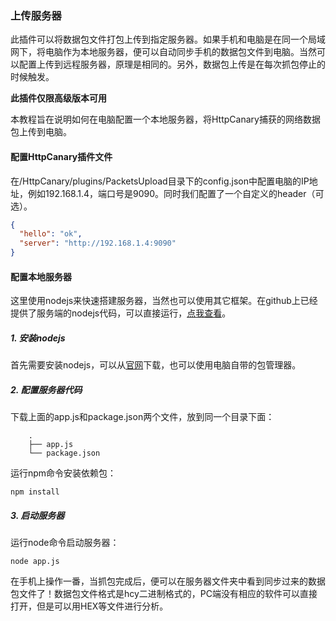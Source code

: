 ### 上传服务器

此插件可以将数据包文件打包上传到指定服务器。如果手机和电脑是在同一个局域网下，将电脑作为本地服务器，便可以自动同步手机的数据包文件到电脑。当然可以配置上传到远程服务器，原理是相同的。另外，数据包上传是在每次抓包停止的时候触发。

**此插件仅限高级版本可用**

本教程旨在说明如何在电脑配置一个本地服务器，将HttpCanary捕获的网络数据包上传到电脑。

#### 配置HttpCanary插件文件

在/HttpCanary/plugins/PacketsUpload目录下的config.json中配置电脑的IP地址，例如192.168.1.4，端口号是9090。同时我们配置了一个自定义的header（可选）。
```json
{
  "hello": "ok",
  "server": "http://192.168.1.4:9090"
}
```

#### 配置本地服务器

这里使用nodejs来快速搭建服务器，当然也可以使用其它框架。在github上已经提供了服务端的nodejs代码，可以直接运行，[点我查看](https://github.com/MegatronKing/HttpCanary/tree/master/plugins/PacketsUpload)。

##### 1. 安装nodejs

首先需要安装nodejs，可以从[官网](https://nodejs.org)下载，也可以使用电脑自带的包管理器。

##### 2. 配置服务器代码

下载上面的app.js和package.json两个文件，放到同一个目录下面：
```
    .
    ├── app.js
    └── package.json
```

运行npm命令安装依赖包：
```
npm install
```

##### 3. 启动服务器

运行node命令启动服务器：
```
node app.js
```

在手机上操作一番，当抓包完成后，便可以在服务器文件夹中看到同步过来的数据包文件了！数据包文件格式是hcy二进制格式的，PC端没有相应的软件可以直接打开，但是可以用HEX等文件进行分析。
